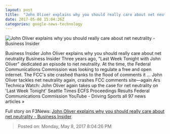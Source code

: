 ```yaml
---
layout: post
title:  "John Oliver explains why you should really care about net neutrality - Business Insider"
date: 2017-05-08 15:04:26Z
categories: google-news-technology
---
```


![John Oliver explains why you should really care about net neutrality - Business Insider](http://static2.businessinsider.com/image/5910774569e69ab5018b50e6-1190-625/john-oliver-explains-why-you-should-really-care-about-net-neutrality.jpg)

Business Insider John Oliver explains why you should really care about net neutrality Business Insider Three years ago, "Last Week Tonight with John Oliver" dedicated an episode to net neutrality. At the time, the Federal Communications Commission was looking to regulate a free and open internet. The FCC's site crashed thanks to the flood of comments it ... John Oliver tackles net neutrality again, crashes FCC comments site—again Ars Technica Watch: John Oliver again takes up the case for net neutrality on 'Last Week Tonight' Seattle Times ECFS Proceedings Results Federal Communications Commission YouTube - Driving Sports all 97 news articles »


Full story on F3News: [John Oliver explains why you should really care about net neutrality - Business Insider](http://www.f3nws.com/n/khWSsF)

> Posted on: Monday, May 8, 2017 8:04:26 PM
